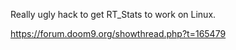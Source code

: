 Really ugly hack to get RT_Stats to work on Linux.

https://forum.doom9.org/showthread.php?t=165479
